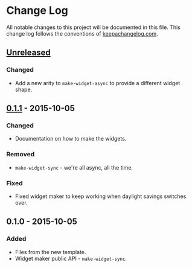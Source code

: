 # Change Log
All notable changes to this project will be documented in this file. This change log follows the conventions of [keepachangelog.com](http://keepachangelog.com/).

## [Unreleased][unreleased]
### Changed
- Add a new arity to `make-widget-async` to provide a different widget shape.

## [0.1.1] - 2015-10-05
### Changed
- Documentation on how to make the widgets.

### Removed
- `make-widget-sync` - we're all async, all the time.

### Fixed
- Fixed widget maker to keep working when daylight savings switches over.

## 0.1.0 - 2015-10-05
### Added
- Files from the new template.
- Widget maker public API - `make-widget-sync`.

[unreleased]: https://github.com/your-name/ci-test/compare/0.1.1...HEAD
[0.1.1]: https://github.com/your-name/ci-test/compare/0.1.0...0.1.1
